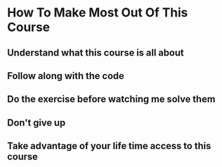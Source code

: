 # How To Make Most Out Of This Course

## Understand what this course is all about
## Follow along with the code
## Do the exercise before watching me solve them
## Don't give up
## Take advantage of your life time access to this course